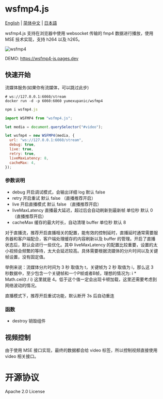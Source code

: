 # wsfmp4.js

[English](https://github.com/yumexupanic/wsfmp4.js) | [简体中文](https://github.com/yumexupanic/wsfmp4.js/blob/main/README_zh.md) | [日本語](https://github.com/yumexupanic/wsfmp4.js/blob/main/README_jp.md) 

wsfmp4.js 支持在浏览器中使用 websocket 传输的 fmp4 数据进行播放，使用 MSE 技术实现，支持 h264 以及 h265。

![wsfmp4](https://imgur.cloud/wsfmp4/wsfmp4.jpg)

DEMO: <https://wsfmp4-js.pages.dev>

## 快速开始

流媒体服务(如果你有流媒体，可以跳过此步)

```shell
# ws://127.0.0.1:6060/stream
docker run -d -p 6060:6060 yumexupanic/wsfmp4
```

```javascript
npm i wsfmp4.js
```

```javascript
import WSFMP4 from "wsfmp4.js";

let media = document.querySelector("#video");

let wsfmp4 = new WSFMP4(media, {
  url: "ws://127.0.0.1:6060/stream",
  debug: true,
  live: true,
  retry: true,
  liveMaxLatency: 8,
  cacheMax: 4,
});
```

### 参数说明

- debug 开启调试模式，会输出详细 log 默认 false
- retry 开启重试 默认 false （直播推荐开启）
- live 开启直播模式 默认 false （直播推荐开启）
- liveMaxLatency 直播最大延迟，超过后会自动刷新到最新帧 单位秒 默认 0 （直播推荐开启）
- cacheMax 缓存的最大时长，自动清理 buffer 单位秒 默认 8

对于直播流，推荐开启直播相关的配置，能有效的控制延时，直播延时通常需要服务器和客户端配合，客户端处理缓存的内容刷新以及 buffer 的管理。开启了直播状态后，默认会进行一些优化。其中 liveMaxLatency 的配置比较重要，设置的太小视频会频繁的等待，太大会延迟较高。具体需要根据流媒体的分片时间以及关键帧设置，没有固定值。

举例来说：流媒体分片时间为 3 秒 取值为 t，关键帧为 2 秒 取值为 i，那么这 3 秒数据中，至少包含一个关键帧和一个P帧或者B帧，理想的情况为: i * Math.ceil(t / i) 这里就是 4。低于这个值一定会出现卡顿加载，这里还需要考虑到网络波动的情况。 

直播模式下，推荐开启重试功能，默认断开 3s 后自动重连

### 函数

- destroy 销毁组件

## 视频控制

由于使用 MSE 接口实现，最终的数据都会给 video 标签，所以控制视频直接使用 video 相关接口。

# 开源协议

Apache 2.0 License
